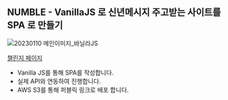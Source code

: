 ## NUMBLE - VanillaJS 로 신년메시지 주고받는 사이트를 SPA 로 만들기

<img alt="20230110 메인이미지_바닐라JS" src="https://oopy.lazyrockets.com/api/v2/member/image?src=https%3A%2F%2Fs3-us-west-2.amazonaws.com%2Fsecure.notion-static.com%2F2dfadd5f-267e-4fb1-9196-6d5b146ac8fc%2F%25EC%258B%25A0%25EB%2585%2584%25EB%25A9%2594%25EC%258B%259C%25EC%25A7%2580_%25EC%25A3%25BC%25EA%25B3%25A0_%25EB%25B0%259B%25EA%25B8%25B0.png&blockId=9de54c47-dc2b-48f8-94bd-19bc97493318&t=eyJhbGciOiJIUzI1NiIsInR5cCI6IkpXVCJ9.eyJob3N0bmFtZSI6Ind3dy5udW1ibGUuaXQiLCJyb2xlIjoiYXBpIiwiaWF0IjoxNjczMzMwNjk4LCJleHAiOjE2NzMzNDE0OTh9.ARJCM_4I4NuypMf3baUlNWn7XCYDxCmE2k0NpxMJQKE"></img>

[챌린지 페이지](https://www.numble.it/501cc258-649f-4c73-b64b-bb4fea000640)

* Vanilla JS를 통해 SPA를 작성합니다.
* 실제 API와 연동하여 진행합니다.
* AWS S3를 통해 퍼블릭 링크로 배포 합니다.